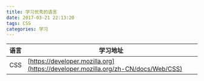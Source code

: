 ```yaml
---
title: 学习优秀的语言
date: 2017-03-21 22:13:20
tags: CSS 
categories: 学习  
---
```


语言|学习地址
---|----
CSS|[https://developer.mozilla.org](https://developer.mozilla.org/zh-CN/docs/Web/CSS)

